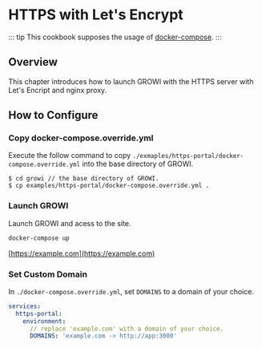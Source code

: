 # HTTPS with Let's Encrypt

::: tip
This cookbook supposes the usage of [docker-compose](../getting-started/docker-compose.md).
:::

## Overview

This chapter introduces how to launch GROWI with the HTTPS server with Let's Encript and nginx proxy.

## How to Configure

### Copy docker-compose.override.yml

Execute the follow command to copy `./exmaples/https-portal/docker-compose.override.yml` into the base directory of GROWI.

```text
$ cd growi // the base directory of GROWI.
$ cp examples/https-portal/docker-compose.override.yml .
```

### Launch GROWI

Launch GROWI and acess to the site.

```bash
docker-compose up
```

[https://example.com](https://example.com)

### Set Custom Domain
In `./docker-compose.override.yml`, set `DOMAINS` to a domain of your choice.

```text:docker-compose.override.yml
services:
  https-portal:
    environment:
      // replace 'example.com' with a domain of your choice.
      DOMAINS: 'example.com -> http://app:3000' 
```